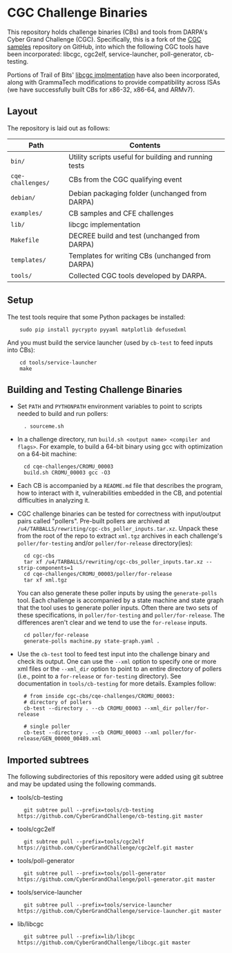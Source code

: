# CGC Challenge Binaries

This repository holds challenge binaries (CBs) and tools from DARPA's
Cyber Grand Challenge (CGC).  Specifically, this is a fork of the
[CGC samples](https://github.com/CyberGrandChallenge/samples/)
repository on GitHub, into which the following CGC tools have been
incorporated: libcgc, cgc2elf, service-launcher, poll-generator,
cb-testing. 

Portions of Trail of Bits' [libcgc implmentation](https://github.com/trailofbits/cb-multios/tree/master/include) have also been incorporated,
along with GrammaTech modifications to provide compatibility across ISAs
(we have successfully built CBs for x86-32, x86-64, and ARMv7).

## Layout

The repository is laid out as follows:

| Path              | Contents                                                        |
|-------------------|-----------------------------------------------------------------|
| `bin/`            | Utility scripts useful for building and running tests           |
| `cqe-challenges/` | CBs from the CGC qualifying event                               |
| `debian/`         | Debian packaging folder (unchanged from DARPA)                  |
| `examples/`       | CB samples and CFE challenges                                   |
| `lib/`            | libcgc implementation                                           |
| `Makefile`        | DECREE build and test (unchanged from DARPA)                    |
| `templates/`      | Templates for writing CBs (unchanged from DARPA)                |
| `tools/`          | Collected CGC tools developed by DARPA.                         |

## Setup

The test tools require that some Python packages be installed:

        sudo pip install pycrypto pyyaml matplotlib defusedxml

And you must build the service launcher (used by `cb-test` to feed inputs into CBs):

        cd tools/service-launcher
        make

## Building and Testing Challenge Binaries

- Set `PATH` and `PYTHONPATH` environment variables to point to scripts needed 
  to build and run pollers:

        . sourceme.sh

- In a challenge directory, run `build.sh <output name> <compiler and flags>`. 
  For example, to build a 64-bit binary using gcc with optimization on a 64-bit machine:

        cd cqe-challenges/CROMU_00003
        build.sh CROMU_00003 gcc -O3

- Each CB is accompanied by a `README.md` file that describes the program, how
  to interact with it, vulnerabilities embedded in the CB, and potential 
  difficulties in analyzing it.

- CGC challenge binaries can be tested for correctness with input/output pairs
  called "pollers". Pre-built pollers are archived at
  `/u4/TARBALLS/rewriting/cgc-cbs_poller_inputs.tar.xz`. Unpack these from the
  root of the repo to extract `xml.tgz` archives in each challenge's 
  `poller/for-testing` and/or `poller/for-release` directory(ies):

        cd cgc-cbs
        tar xf /u4/TARBALLS/rewriting/cgc-cbs_poller_inputs.tar.xz --strip-components=1
        cd cqe-challenges/CROMU_00003/poller/for-release
        tar xf xml.tgz
  
  You can also generate these poller inputs by using the `generate-polls`
  tool. Each challenge is accompanied by a state machine and state graph
  that the tool uses to generate poller inputs. Often there are two sets of
  these specifications, in `poller/for-testing` and `poller/for-release`. The
  differences aren't clear and we tend to use the `for-release` inputs.

        cd poller/for-release
        generate-polls machine.py state-graph.yaml .

- Use the `cb-test` tool to feed test input into the challenge binary and check
  its output. One can use the `--xml` option to specify one or more xml files
  or the `--xml_dir` option to point to an entire directory of pollers (i.e., 
  point to a `for-release` or `for-testing` directory). See documentation in
  `tools/cb-testing` for more details. Examples follow:

        # from inside cgc-cbs/cqe-challenges/CROMU_00003:
        # directory of pollers
        cb-test --directory . --cb CROMU_00003 --xml_dir poller/for-release

        # single poller
        cb-test --directory . --cb CROMU_00003 --xml poller/for-release/GEN_00000_00489.xml

## Imported subtrees

The following subdirectories of this repository were added using git
subtree and may be updated using the following commands.

- tools/cb-testing

        git subtree pull --prefix=tools/cb-testing https://github.com/CyberGrandChallenge/cb-testing.git master

- tools/cgc2elf

        git subtree pull --prefix=tools/cgc2elf https://github.com/CyberGrandChallenge/cgc2elf.git master

- tools/poll-generator

        git subtree pull --prefix=tools/poll-generator https://github.com/CyberGrandChallenge/poll-generator.git master

- tools/service-launcher

        git subtree pull --prefix=tools/service-launcher https://github.com/CyberGrandChallenge/service-launcher.git master

- lib/libcgc

        git subtree pull --prefix=lib/libcgc https://github.com/CyberGrandChallenge/libcgc.git master
